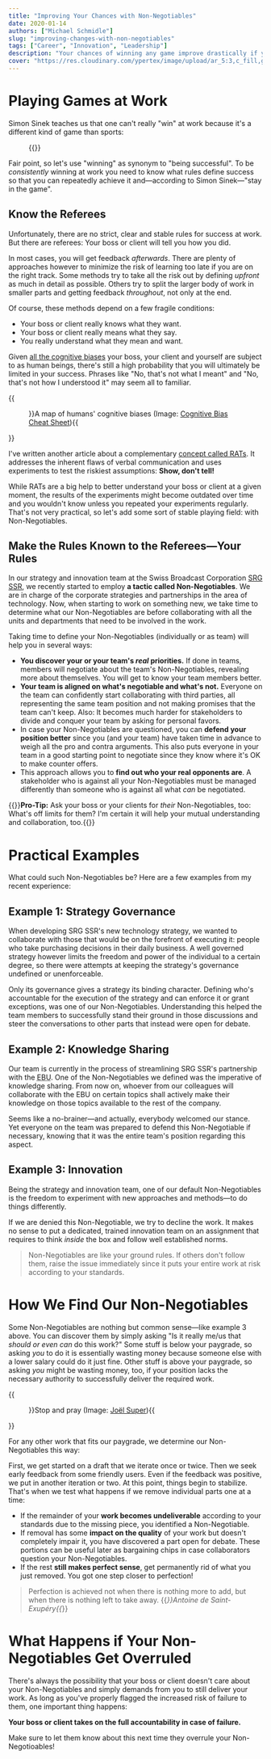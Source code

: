 ```yaml
---
title: "Improving Your Chances with Non-Negotiables"
date: 2020-01-14
authors: ["Michael Schmidle"]
slug: "improving-changes-with-non-negotiables"
tags: ["Career", "Innovation", "Leadership"]
description: "Your chances of winning any game improve drastically if you know the rules. Office work is game-like but with unclear rules. Non-Negotiables are here to help."
cover: "https://res.cloudinary.com/ypertex/image/upload/ar_5:3,c_fill,g_auto,q_auto/v1579075156/5c584962-e3e6-4aac-9853-30882bb9de10.jpg"
---
```


# Playing Games at Work

Simon Sinek teaches us that one can't really "win" at work because it's a different kind of game than sports:

<figure>
{{<youtube RyTQ5-SQYTo>}}
</figure>

Fair point, so let's use "winning" as synonym to "being successful". To be *consistently* winning at work you need to know what rules define success so that you can repeatedly achieve it and—according to Simon Sinek—"stay in the game".

## Know the Referees

Unfortunately, there are no strict, clear and stable rules for success at work. But there are referees: Your boss or client will tell you how you did.

In most cases, you will get feedback *afterwards*. There are plenty of approaches however to minimize the risk of learning too late if you are on the right track. Some methods try to take all the risk out by defining *upfront* as much in detail as possible. Others try to split the larger body of work in smaller parts and getting feedback *throughout*, not only at the end.

Of course, these methods depend on a few fragile conditions:

* Your boss or client really knows what they want.
* Your boss or client really means what they say.
* You really understand what they mean and want.

Given [all the cognitive biases](https://medium.com/better-humans/cognitive-bias-cheat-sheet-55a472476b18) your boss, your client and yourself are subject to as human beings, there's still a high probability that you will ultimately be limited in your success. Phrases like "No, that's not what I meant" and "No, that's not how I understood it" may seem all to familiar.

{{<figure src="https://res.cloudinary.com/ypertex/image/upload/c_fill,g_auto,q_auto,w_740/v1578672254/ff6bd63b-abe6-49c8-984f-a8fe07fa4422.jpg">}}A map of humans' cognitive biases (Image: [Cognitive Bias Cheat Sheet](https://medium.com/better-humans/cognitive-bias-cheat-sheet-55a472476b18)){{</figure>}}

I've written another article about a complementary [concept called RATs](/articles/test-your-way-to-success/). It addresses the inherent flaws of verbal communication and uses experiments to test the riskiest assumptions: **Show, don't tell!**

While RATs are a big help to better understand your boss or client at a given moment, the results of the experiments might become outdated over time and you wouldn't know unless you repeated your experiments regularly. That's not very practical, so let's add some sort of stable playing field: with Non-Negotiables.

## Make the Rules Known to the Referees—Your Rules

In our strategy and innovation team at the Swiss Broadcast Corporation [SRG SSR](https://www.srgssr.ch/en/), we recently started to employ **a tactic called Non-Negotiables**. We are in charge of the corporate strategies and partnerships in the area of technology. Now, when starting to work on something new, we take time to determine what our Non-Negotiables are before collaborating with all the units and departments that need to be involved in the work.

Taking time to define your Non-Negotiables (individually or as team) will help you in several ways:

* **You discover your or your team's *real* priorities.** If done in teams, members will negotiate about the team's Non-Negotiables, revealing more about themselves. You will get to know your team members better.
* **Your team is aligned on what's negotiable and what's not.** Everyone on the team can confidently start collaborating with third parties, all representing the same team position and not making promises that the team can't keep. Also: It becomes much harder for stakeholders to divide and conquer your team by asking for personal favors.
* In case your Non-Negotiables are questioned, you can **defend your position better** since you (and your team) have taken time in advance to weigh all the pro and contra arguments. This also puts everyone in your team in a good starting point to negotiate since they know where it's OK to make counter offers.
* This approach allows you to **find out who your real opponents are**. A stakeholder who is against all your Non-Negotiables must be managed differently than someone who is against all what *can* be negotiated.

{{<note class="is-info" hr-top="true" hr-bottom="true">}}**Pro-Tip:** Ask your boss or your clients for *their* Non-Negotiables, too: What's off limits for them? I'm certain it will help your mutual understanding and collaboration, too.{{</note>}}

# Practical Examples

What could such Non-Negotiables be? Here are a few examples from my recent experience:

## Example 1: Strategy Governance

When developing SRG SSR's new technology strategy, we wanted to collaborate with those that would be on the forefront of executing it: people who take purchasing decisions in their daily business. A well governed strategy however limits the freedom and power of the individual to a certain degree, so there were attempts at keeping the strategy's governance undefined or unenforceable.

Only its governance gives a strategy its binding character. Defining who's accountable for the execution of the strategy and can enforce it or grant exceptions, was one of our Non-Negotiables. Understanding this helped the team members to successfully stand their ground in those discussions and steer the conversations to other parts that instead were open for debate.

## Example 2: Knowledge Sharing

Our team is currently in the process of streamlining SRG SSR's partnership with the <abbr title="European Broadcasting Union">EBU</abbr>. One of the Non-Negotiables we defined was the imperative of knowledge sharing. From now on, whoever from our colleagues will collaborate with the EBU on certain topics shall actively make their knowledge on those topics available to the rest of the company.

Seems like a no-brainer—and actually, everybody welcomed our stance. Yet everyone on the team was prepared to defend this Non-Negotiable if necessary, knowing that it was the entire team's position regarding this aspect.

## Example 3: Innovation

Being the strategy and innovation team, one of our default Non-Negotiables is the freedom to experiment with new approaches and methods—to do things differently.

If we are denied this Non-Negotiable, we try to decline the work. It makes no sense to put a dedicated, trained innovation team on an assignment that requires to think *inside* the box and follow well established norms.

> Non-Negotiables are like your ground rules. If others don't follow them, raise the issue immediately since it puts your entire work at risk according to your standards.

# How We Find Our Non-Negotiables

Some Non-Negotiables are nothing but common sense—like example 3 above. You can discover them by simply asking "Is it really me/us that *should or even can* do this work?" Some stuff is below your paygrade, so asking *you* to do it is essentially wasting money because someone else with a lower salary could do it just fine. Other stuff is above your paygrade, so asking *you* might be wasting money, too, if your position lacks the necessary authority to successfully deliver the required work.

{{<figure src="https://res.cloudinary.com/ypertex/image/upload/ar_5:3,c_fill,g_auto,q_auto,w_740/v1579075156/5c584962-e3e6-4aac-9853-30882bb9de10.jpg">}}Stop and pray (Image: [Joël Super](https://www.pexels.com/photo/photography-of-a-persons-hand-with-stop-signage-823301/)){{</figure>}}

For any other work that fits our paygrade, we determine our Non-Negotiables this way:

First, we get started on a draft that we iterate once or twice. Then we seek early feedback from some friendly users. Even if the feedback was positive, we put in another iteration or two. At this point, things begin to stabilize. That's when we test what happens if we remove individual parts one at a time:

* If the remainder of your **work becomes undeliverable** according to your standards due to the missing piece, you identified a Non-Negotiable.
* If removal has some **impact on the quality** of your work but doesn't completely impair it, you have discovered a part open for debate. These portions can be useful later as bargaining chips in case collaborators question your Non-Negotiables.
* If the rest **still makes perfect sense**, get permanently rid of what you just removed. You got one step closer to perfection!

> Perfection is achieved not when there is nothing more to add, but when there is nothing left to take away. {{<cite>}}Antoine de Saint-Exupéry{{</cite>}}

# What Happens if Your Non-Negotiables Get Overruled

There's always the possibility that your boss or client doesn't care about your Non-Negotiables and simply demands from you to still deliver your work. As long as you've properly flagged the increased risk of failure to them, one important thing happens:

**Your boss or client takes on the full accountability in case of failure.**

Make sure to let them know about this next time they overrule your Non-Negotioables!
